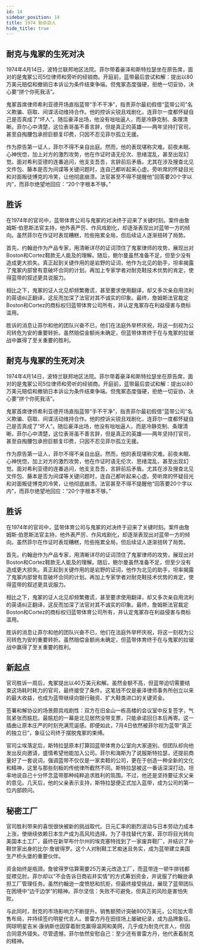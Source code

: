 ```yaml
---
id: 14
sidebar_position: 14
title: 1974 斩杀巨人
hide_title: true
---
```


## 耐克与鬼冢的生死对决

1974年4月14日，波特兰联邦地区法院。菲尔带着豪泽和斯特拉瑟坐在原告席，面对的是鬼冢公司5位律师和旁听的经销商。开庭前，蓝带最后尝试和解：提出以80万美元赔偿和撤销日本诉讼为条件结束争端。但鬼冢态度强硬，拒绝一切妥协，决心要“拼个你死我活”。

鬼冢首席律师希利亚德开场直指蓝带“手不干净”，指责菲尔最初假借“蓝带公司”名义欺骗、窃取、间谍活动维持合作。他的控诉尖锐且戏剧化，连菲尔一度都怀疑自己是否真成了“坏人”。随后豪泽出场，他没有咄咄逼人，而是冷静克制、条理清晰。菲尔心中清楚，这位表哥虽不善言辞，但是真正的英雄——两年坚持打官司，甚至自掏腰包承担巨额复印费，只因不忍见菲尔孤立无援。

作为原告第一证人，菲尔不得不亲自出庭。然而，他的表现堪称灾难。前夜未眠、心神恍惚，加上对方的激烈攻势，他在作证时语无伦次、思绪混乱，甚至出现幻觉。面对希利亚德的连番追问，他支支吾吾，言辞前后矛盾。尤其在涉及搜查北见文件包、藤本是否为间谍等关键问题时，连自己都听起来心虚。旁听席的怀疑目光和对面叛徒博克的冷笑，让他彻底崩溃。法官甚至不得不提醒他“回答要20个字以内”，而菲尔绝望地回应：“20个字根本不够。”

## 胜诉

在1974年的官司中，蓝带体育公司与鬼冢的对决终于迎来了关键时刻。案件由詹姆斯·伯恩斯法官主持，他外表严厉、作风戏剧化，却逐渐表现出对蓝带一方的倾向。虽然菲尔在作证时表现糟糕，险些拖累全局，但后续证人逐渐扭转了局势。

首先，约翰逊作为产品专家，用清晰详尽的证词顶住了鬼冢律师的攻势，展现出对Boston和Cortez鞋款无人能及的理解。随后，鲍尔曼虽然准备不足，但至少没有造成更大损失。真正起到关键作用的是岩野的证词，他作为北见的助手，坦率揭露了鬼冢内部曾有意破坏合同的计划。再加上专家学者对耐克鞋技术优势的肯定，使得蓝带的叙述更具说服力。

相比之下，鬼冢的证人北见却频繁撒谎，甚至要求使用翻译，却又多次亲自用流利的英语纠正翻译，这反而加深了法官对其不诚实的印象。最终，詹姆斯法官裁定Boston和Cortez的商标权归蓝带体育公司所有，并认定鬼冢存在利益侵害与商标滥用。

胜诉的消息让菲尔和他的团队兴奋不已，他们在法庭外举杯庆祝，将这一刻视为公司转危为安的重要转折。虽然赔偿金额尚未确定，但蓝带体育终于在与鬼冢的拉锯战中赢得了至关重要的胜利。

## 耐克与鬼冢的生死对决

1974年4月14日，波特兰联邦地区法院。菲尔带着豪泽和斯特拉瑟坐在原告席，面对的是鬼冢公司5位律师和旁听的经销商。开庭前，蓝带最后尝试和解：提出以80万美元赔偿和撤销日本诉讼为条件结束争端。但鬼冢态度强硬，拒绝一切妥协，决心要“拼个你死我活”。

鬼冢首席律师希利亚德开场直指蓝带“手不干净”，指责菲尔最初假借“蓝带公司”名义欺骗、窃取、间谍活动维持合作。他的控诉尖锐且戏剧化，连菲尔一度都怀疑自己是否真成了“坏人”。随后豪泽出场，他没有咄咄逼人，而是冷静克制、条理清晰。菲尔心中清楚，这位表哥虽不善言辞，但是真正的英雄——两年坚持打官司，甚至自掏腰包承担巨额复印费，只因不忍见菲尔孤立无援。

作为原告第一证人，菲尔不得不亲自出庭。然而，他的表现堪称灾难。前夜未眠、心神恍惚，加上对方的激烈攻势，他在作证时语无伦次、思绪混乱，甚至出现幻觉。面对希利亚德的连番追问，他支支吾吾，言辞前后矛盾。尤其在涉及搜查北见文件包、藤本是否为间谍等关键问题时，连自己都听起来心虚。旁听席的怀疑目光和对面叛徒博克的冷笑，让他彻底崩溃。法官甚至不得不提醒他“回答要20个字以内”，而菲尔绝望地回应：“20个字根本不够。”

## 胜诉

在1974年的官司中，蓝带体育公司与鬼冢的对决终于迎来了关键时刻。案件由詹姆斯·伯恩斯法官主持，他外表严厉、作风戏剧化，却逐渐表现出对蓝带一方的倾向。虽然菲尔在作证时表现糟糕，险些拖累全局，但后续证人逐渐扭转了局势。

首先，约翰逊作为产品专家，用清晰详尽的证词顶住了鬼冢律师的攻势，展现出对Boston和Cortez鞋款无人能及的理解。随后，鲍尔曼虽然准备不足，但至少没有造成更大损失。真正起到关键作用的是岩野的证词，他作为北见的助手，坦率揭露了鬼冢内部曾有意破坏合同的计划。再加上专家学者对耐克鞋技术优势的肯定，使得蓝带的叙述更具说服力。

相比之下，鬼冢的证人北见却频繁撒谎，甚至要求使用翻译，却又多次亲自用流利的英语纠正翻译，这反而加深了法官对其不诚实的印象。最终，詹姆斯法官裁定Boston和Cortez的商标权归蓝带体育公司所有，并认定鬼冢存在利益侵害与商标滥用。

胜诉的消息让菲尔和他的团队兴奋不已，他们在法庭外举杯庆祝，将这一刻视为公司转危为安的重要转折。虽然赔偿金额尚未确定，但蓝带体育终于在与鬼冢的拉锯战中赢得了至关重要的胜利。

## 新起点

官司胜诉一周后，鬼冢提出以40万美元和解。虽然金额不高，但蓝带迫切需要结束这场耗时耗力的官司，最终接受了条件。这笔钱不仅是豪泽律师事务所创立以来的最大收益，也成为蓝带继续向银行融资、扩大鞋类进口的关键资金。

签署和解协议的场景颇具戏剧性：双方在旧金山一栋高楼的会议室中反复签字，气氛紧张而尴尬。最尴尬的一幕是北见居然没带支票，只能承诺回日本后再寄。这一插曲让原本庄严的时刻充满荒诞感。即便如此，7月4日依然被菲尔视为蓝带“真正的独立日”，象征公司终于摆脱鬼冢的束缚。

官司尘埃落定后，斯特拉瑟原本打算回蓝带体育办公室向大家道别。但团队却向他发出反向邀请，盛情希望他能加入公司。菲尔和海斯为了说服斯特拉瑟，还提前商量好了一套说词，强调蓝带不仅仅是一家卖鞋的公司，更在于创造一种全新的文化和精神，这里与那些刻板的传统律所截然不同。斯特拉瑟被这一番话深深打动，坦率地说自己十分怀念蓝带那种纯粹追求胜利的氛围。不过，他还是坚持要征求父亲的意见。几天后，他的父亲表示支持，斯特拉瑟便正式加入蓝带，成为公司的第一位内部顾问。

## 秘密工厂

官司胜利带来的喜悦很快被新的挑战取代。日元汇率的剧烈波动与日本劳动力成本上涨，使继续依赖日本生产成为高风险选择。为了寻找替代方案，菲尔将目光转向美国本土工厂，最终在新罕布什尔州的埃克塞特找到了一家废弃鞋厂，并结识了补鞋世家出身的比尔·詹彼得罗。这个人对制鞋工艺痴迷且务实，成为蓝带建立美国生产桥头堡的重要伙伴。

资金始终是瓶颈。詹彼得罗估算需要25万美元改造工厂，而蓝带连一顿牛排钱都捉襟见肘。菲尔却以“不会告诉日商岩井实情”的方式筹划资金，并说服了约翰逊承担工厂管理任务。虽然约翰逊一度愤怒和抗拒，但最终接受挑战，展现了蓝带团队在困境中“边干边学”的精神。菲尔坚信：失败不可避免，但真正的风险是害怕失败。

与此同时，耐克的市场影响力不断提升。销售额预计突破800万美元，公司加大零售布局，并持续签约明星代言人。普雷方丹在田径场上屡破纪录，成为品牌象征。网球明星吉米·康纳斯也因穿着耐克赢得温网和美网，几乎成为耐克代言人，但因合同意外错失。尽管遗憾，菲尔依然安慰自己：至少还有普雷方丹，他代表着耐克的精神。

